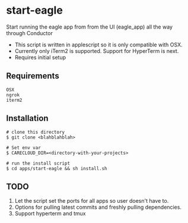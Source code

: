 start-eagle
==========

Start running the eagle app from from the UI (eagle_app) all the way through Conductor

- This script is written in applescript so it is only compatible with OSX.
- Currently only iTerm2 is supported. Support for HyperTerm is next.
- Requires initial setup

## Requirements
```
OSX
ngrok
iterm2
```

## Installation
```shell
# clone this directory
$ git clone <blahblahblah>

# Set env var
$ CARECLOUD_DIR=<directory-with-your-projects>

# run the install script
$ cd apps/start-eagle && sh install.sh
```

## TODO
1. Let the script set the ports for all apps so user doesn't have to.
2. Options for pulling latest commits and freshly pulling dependencies.
3. Support hyperterm and tmux